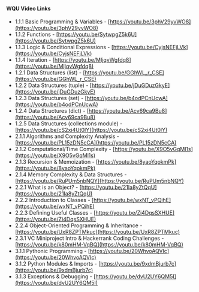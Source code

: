 #### WQU Video Links

- 1.1.1 Basic Programming & Variables - [https://youtu.be/3phV29yvWO8](https://youtu.be/3phV29yvWO8)
- 1.1.2 Functions - [https://youtu.be/SytwpgZ5k6U](https://youtu.be/SytwpgZ5k6U)
- 1.1.3 Logic & Conditional Expressions - [https://youtu.be/CyjsNEFjLVk](https://youtu.be/CyjsNEFjLVk)
- 1.1.4 Iteration - [https://youtu.be/MIjqvWgfdq8](https://youtu.be/MIjqvWgfdq8)
- 1.2.1 Data Structures (list) - [https://youtu.be/GGhWL_r_CSE](https://youtu.be/GGhWL_r_CSE)
- 1.2.2 Data Structures (tuple) - [https://youtu.be/jDuGDuzGkyE](https://youtu.be/jDuGDuzGkyE)
- 1.2.3 Data Structures (set) - [https://youtu.be/b4odPCnUcwA](https://youtu.be/b4odPCnUcwA)
- 1.2.4 Data Structures (dict) - [https://youtu.be/Acv69ca9Bu8](https://youtu.be/Acv69ca9Bu8)
- 1.2.5 Data Structures (collections module) - [https://youtu.be/cS2xi4Ut0lY](https://youtu.be/cS2xi4Ut0lY)
- 2.1.1 Algorithms and Complexity Analysis - [https://youtu.be/PL15zDN5cCA](https://youtu.be/PL15zDN5cCA)
- 2.1.2 Computational/Time Complexity - [https://youtu.be/X9O5vGqMl1s](https://youtu.be/X9O5vGqMl1s)
- 2.1.3 Recursion & Memoization - [https://youtu.be/8yaoYqokmPk](https://youtu.be/8yaoYqokmPk)
- 2.1.4 Memory Complexity & Data Structures - [https://youtu.be/RuPUm5nbNQY](https://youtu.be/RuPUm5nbNQY)
- 2.2.1 What is an Object? - [https://youtu.be/21Ia8yZtQqU](https://youtu.be/21Ia8yZtQqU)
- 2.2.2 Introduction to Classes - [https://youtu.be/wxNT_vPQihE](https://youtu.be/wxNT_vPQihE)
- 2.2.3 Defining Useful Classes - [https://youtu.be/Zi4DqsSXHUE](https://youtu.be/Zi4DqsSXHUE)
- 2.2.4 Object-Oriented Programming & Inheritance - [https://youtu.be/UxR8ZPTMkuc](https://youtu.be/UxR8ZPTMkuc)
- 2.3.1 VC Miniproject Intro & Hackerrank Coding Challenges - [https://youtu.be/k80mHM-VqBQ](https://youtu.be/k80mHM-VqBQ)
- 3.1.1 Pythonic Programming - [https://youtu.be/20WhvoAQVIc](https://youtu.be/20WhvoAQVIc)
- 3.1.2 Python Modules & Imports - [https://youtu.be/9xdmBjurb7c](https://youtu.be/9xdmBjurb7c)
- 3.1.3 Exceptions & Debugging - [https://youtu.be/dvU2UY6QM5I](https://youtu.be/dvU2UY6QM5I)
